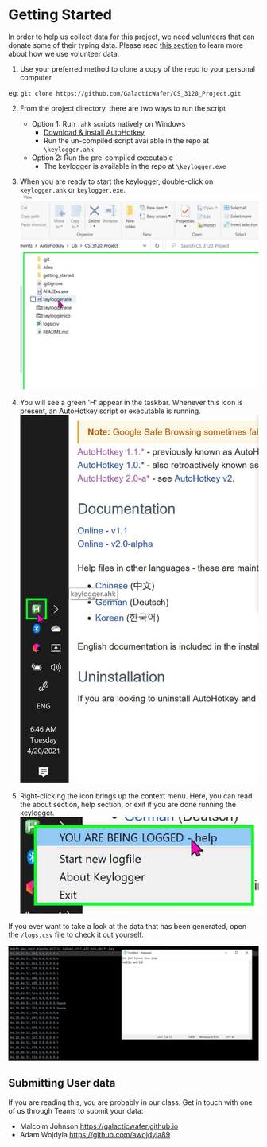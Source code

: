 # Getting Started

In order to help us collect data for this project, we need volunteers that can donate some of their
typing data. Please read [this section](https://github.com/GalacticWafer/CS_3120_Project/blob/main/README.md) to learn more about how
we use volunteer data.

1. Use your preferred method to clone a copy of the repo to your personal computer

eg: `git clone https://github.com/GalacticWafer/CS_3120_Project.git`

2. From the project directory, there are two ways to run the script
    + Option 1: Run `.ahk` scripts natively on Windows
        - [Download & install AutoHotkey](https://www.autohotkey.com/download/)
        - Run the un-compiled script available in the repo at `\keylogger.ahk`
    + Option 2: Run the pre-compiled executable
        - The keylogger is available in the repo at `\keylogger.exe`

3. When you are ready to start the keylogger, double-click on `keylogger.ahk` or `keylogger.exe`.
   ![alt text](start_logging.png "Start Logging")

5. You will see a green 'H' appear in the taskbar. Whenever this icon is present, an AutoHotkey
   script or executable is running.
   ![alt text](taskbar_icon.png "Taskbar Icon")


6. Right-clicking the icon  brings up the context menu. Here, you can read the about section, help 
   section, or exit if you are done running the keylogger.
   ![alt text](context_menu.png "Context Menu")

If you ever want to take a look at the data that has been generated, open the `/logs.csv` file to
check it out yourself.

![alt text](check_logs.png "Title")

## Submitting User data

If you are reading this, you are probably in our class. Get in touch with one of us through Teams to submit your data:

- Malcolm Johnson https://galacticwafer.github.io
- Adam Wojdyla https://github.com/awojdyla89
